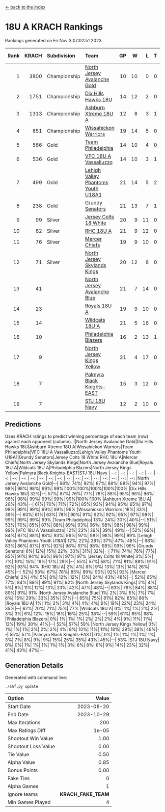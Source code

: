 [<- back to the index](readme.md)
# 18U A KRACH Rankings
Rankings generated on Fri Nov  3 07:02:51 2023.

Rank|KRACH|Subdivision|Team|GP|W|L|T|OTW|OTL|SoS|Exp Wins|Win Diff
---:|---:|:---|:---|---:|---:|---:|---:|---:|---:|---:|---:|---:
1|3800|Championship|[North Jersey Avalanche Gold](https://gamesheetstats.com/seasons/3659/teams/140737/schedule)|10|10|0|0|0|0|55|10.8|-0.0
2|1751|Championship|[Dix Hills Hawks 18U](https://gamesheetstats.com/seasons/3659/teams/140731/schedule)|14|12|2|0|1|0|354|12.9|0.0
3|1313|Championship|[Ashburn Xtreme 18U A](https://gamesheetstats.com/seasons/3659/teams/140730/schedule)|12|8|3|1|1|0|597|9.4|0.0
4|851|Championship|[Wissahickon Warriors](https://gamesheetstats.com/seasons/3659/teams/140748/schedule)|19|14|5|0|0|0|492|14.9|0.0
5|566|Gold|[Team Philadelphia](https://gamesheetstats.com/seasons/3659/teams/140745/schedule)|14|10|4|0|0|0|478|10.9|0.0
6|536|Gold|[VFC 18U A Vassalluzzo](https://gamesheetstats.com/seasons/3659/teams/140746/schedule)|14|10|3|1|2|1|315|11.4|0.0
7|499|Gold|[Lehigh Valley Phantoms Youth U18A1](https://gamesheetstats.com/seasons/3659/teams/140734/schedule)|21|14|5|2|0|0|373|15.9|0.0
8|238|Gold|[Grundy Senators](https://gamesheetstats.com/seasons/3659/teams/140732/schedule)|21|13|7|1|0|0|334|14.4|0.0
9|99|Silver|[Jersey Colts 18 White](https://gamesheetstats.com/seasons/3659/teams/140733/schedule)|20|9|11|0|0|2|624|9.9|0.0
10|82|Silver|[RHC 18U A](https://gamesheetstats.com/seasons/3659/teams/140742/schedule)|21|9|12|0|0|1|377|9.9|0.0
11|76|Silver|[Mercer Chiefs](https://gamesheetstats.com/seasons/3659/teams/140735/schedule)|19|9|10|0|0|1|522|9.9|0.0
12|71|Silver|[North Jersey Skylands Kings](https://gamesheetstats.com/seasons/3659/teams/140739/schedule)|20|12|8|0|1|1|651|12.9|0.0
13|41||[North Jersey Avalanche Blue](https://gamesheetstats.com/seasons/3659/teams/140736/schedule)|21|7|14|0|0|0|340|7.9|0.0
14|23||[Royals 18U A](https://gamesheetstats.com/seasons/3659/teams/140743/schedule)|19|9|10|0|1|0|161|9.9|0.0
15|14||[Wildcats 18U A](https://gamesheetstats.com/seasons/3659/teams/140747/schedule)|21|5|16|0|0|1|469|5.9|0.0
16|10||[Philadelphia Blazers](https://gamesheetstats.com/seasons/3659/teams/140741/schedule)|16|2|13|1|0|2|296|3.4|0.0
17|9||[North Jersey Kings Yellow](https://gamesheetstats.com/seasons/3659/teams/140738/schedule)|21|4|17|0|1|0|319|4.9|0.0
18|7||[Palmyra Black Knights-EAST](https://gamesheetstats.com/seasons/3659/teams/140740/schedule)|15|3|12|0|2|0|184|3.9|0.0
19|7||[STJ 18U Navy](https://gamesheetstats.com/seasons/3659/teams/140744/schedule)|12|2|10|0|0|0|126|2.9|0.0

## Predictions
Uses KRACH ratings to predict winning percentage of each team (row) against each opponent (column).
||North Jersey Avalanche Gold|Dix Hills Hawks 18U|Ashburn Xtreme 18U A|Wissahickon Warriors|Team Philadelphia|VFC 18U A Vassalluzzo|Lehigh Valley Phantoms Youth U18A1|Grundy Senators|Jersey Colts 18 White|RHC 18U A|Mercer Chiefs|North Jersey Skylands Kings|North Jersey Avalanche Blue|Royals 18U A|Wildcats 18U A|Philadelphia Blazers|North Jersey Kings Yellow|Palmyra Black Knights-EAST|STJ 18U Navy
| --: | --: | --: | --: | --: | --: | --: | --: | --: | --: | --: | --: | --: | --: | --: | --: | --: | --: | --: | --: 
|North Jersey Avalanche Gold|--| 68%| 74%| 82%| 87%| 88%| 88%| 94%| 97%| 98%| 98%| 98%| 99%| 99%|100%|100%|100%|100%|100%
|Dix Hills Hawks 18U| 32%|--| 57%| 67%| 76%| 77%| 78%| 88%| 95%| 96%| 96%| 96%| 98%| 99%| 99%| 99%| 99%|100%|100%
|Ashburn Xtreme 18U A| 26%| 43%|--| 61%| 70%| 71%| 72%| 85%| 93%| 94%| 95%| 95%| 97%| 98%| 99%| 99%| 99%| 99%| 99%
|Wissahickon Warriors| 18%| 33%| 39%|--| 60%| 61%| 63%| 78%| 90%| 91%| 92%| 92%| 95%| 97%| 98%| 99%| 99%| 99%| 99%
|Team Philadelphia| 13%| 24%| 30%| 40%|--| 51%| 53%| 70%| 85%| 87%| 88%| 89%| 93%| 96%| 98%| 98%| 98%| 99%| 99%
|VFC 18U A Vassalluzzo| 12%| 23%| 29%| 39%| 49%|--| 52%| 69%| 84%| 87%| 88%| 88%| 93%| 96%| 97%| 98%| 98%| 99%| 99%
|Lehigh Valley Phantoms Youth U18A1| 12%| 22%| 28%| 37%| 47%| 48%|--| 68%| 83%| 86%| 87%| 87%| 92%| 96%| 97%| 98%| 98%| 99%| 99%
|Grundy Senators|  6%| 12%| 15%| 22%| 30%| 31%| 32%|--| 71%| 74%| 76%| 77%| 85%| 91%| 94%| 96%| 96%| 97%| 97%
|Jersey Colts 18 White|  3%|  5%|  7%| 10%| 15%| 16%| 17%| 29%|--| 55%| 57%| 58%| 71%| 81%| 88%| 91%| 92%| 93%| 94%
|RHC 18U A|  2%|  4%|  6%|  9%| 13%| 13%| 14%| 26%| 45%|--| 52%| 53%| 67%| 78%| 85%| 89%| 90%| 92%| 92%
|Mercer Chiefs|  2%|  4%|  5%|  8%| 12%| 12%| 13%| 24%| 43%| 48%|--| 52%| 65%| 77%| 84%| 89%| 89%| 91%| 92%
|North Jersey Skylands Kings|  2%|  4%|  5%|  8%| 11%| 12%| 13%| 23%| 42%| 47%| 48%|--| 63%| 76%| 84%| 88%| 89%| 91%| 91%
|North Jersey Avalanche Blue|  1%|  2%|  3%|  5%|  7%|  7%|  8%| 15%| 29%| 33%| 35%| 37%|--| 65%| 75%| 81%| 82%| 85%| 86%
|Royals 18U A|  1%|  1%|  2%|  3%|  4%|  4%|  4%|  9%| 19%| 22%| 23%| 24%| 35%|--| 62%| 70%| 71%| 75%| 77%
|Wildcats 18U A|  0%|  1%|  1%|  2%|  2%|  3%|  3%|  6%| 12%| 15%| 16%| 16%| 25%| 38%|--| 59%| 61%| 65%| 68%
|Philadelphia Blazers|  0%|  1%|  1%|  1%|  2%|  2%|  2%|  4%|  9%| 11%| 11%| 12%| 19%| 30%| 41%|--| 52%| 57%| 59%
|North Jersey Kings Yellow|  0%|  1%|  1%|  1%|  2%|  2%|  2%|  4%|  8%| 10%| 11%| 11%| 18%| 29%| 39%| 48%|--| 55%| 57%
|Palmyra Black Knights-EAST|  0%|  0%|  1%|  1%|  1%|  1%|  1%|  3%|  7%|  8%|  9%|  9%| 15%| 25%| 35%| 43%| 45%|--| 53%
|STJ 18U Navy|  0%|  0%|  1%|  1%|  1%|  1%|  1%|  3%|  6%|  8%|  8%|  9%| 14%| 23%| 32%| 41%| 43%| 47%|--

## Generation Details

Generated with command line:
```
./ahf.py update
```

| Option | Value |
| :----- | ----: |
| Start Date | 2023-08-20 |
| End Date | 2023-10-29 |
| Max Iterations | 200 |
| Max Ratings Diff | 1e-05 |
| Shootout Win Value | 1.00 |
| Shootout Loss Value | 0.00 |
| Tie Value | 0.50 |
| Alpha Value | 0.85 |
| Bonus Points | 0.00 |
| Fake Ties | 0 |
| Alpha Games | 1 |
| Ignore teams | __KRACH_FAKE_TEAM__ |
| Min Games Played | 4 |

